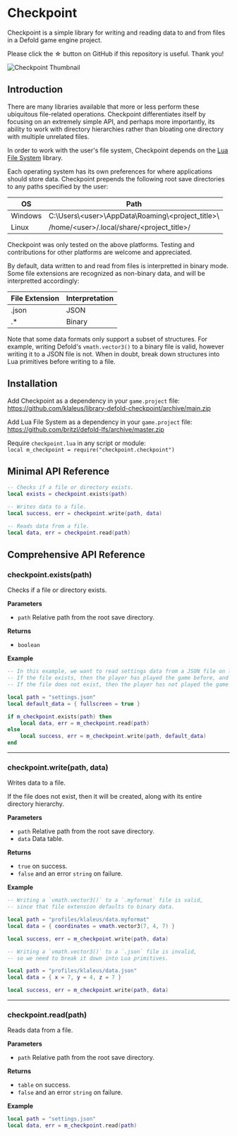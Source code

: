 # Checkpoint

Checkpoint is a simple library for writing and reading data to and from files in a Defold game engine project.

Please click the ☆ button on GitHub if this repository is useful. Thank you!

![Checkpoint Thumbnail](https://github.com/user-attachments/assets/0ce7bb0a-ce70-42fd-aaf4-35626a8d00a2)

## Introduction

There are many libraries available that more or less perform these ubiquitous file-related operations. Checkpoint differentiates itself by focusing on an extremely simple API, and perhaps more importantly, its ability to work with directory hierarchies rather than bloating one directory with multiple unrelated files.

In order to work with the user's file system, Checkpoint depends on the [Lua File System](https://github.com/britzl/defold-lfs) library.

Each operating system has its own preferences for where applications should store data. Checkpoint prepends the following root save directories to any paths specified by the user:

| OS      | Path                                                     |
| ------- | -------------------------------------------------------- |
| Windows | C:\\Users\\\<user>\\AppData\\Roaming\\\<project_title>\\ |
| Linux   | /home/\<user>/.local/share/\<project_title>/             |

Checkpoint was only tested on the above platforms. Testing and contributions for other platforms are welcome and appreciated.

By default, data written to and read from files is interpretted in binary mode. Some file extensions are recognized as non-binary data, and will be interpretted accordingly:

| File Extension | Interpretation |
| -------------- | -------------- |
| .json          | JSON           |
| .*             | Binary         |

Note that some data formats only support a subset of structures. For example, writing Defold's `vmath.vector3()` to a binary file is valid, however writing it to a JSON file is not. When in doubt, break down structures into Lua primitives before writing to a file.

## Installation

Add Checkpoint as a dependency in your `game.project` file:  
https://github.com/klaleus/library-defold-checkpoint/archive/main.zip

Add Lua File System as a dependency in your `game.project` file:  
https://github.com/britzl/defold-lfs/archive/master.zip

Require `checkpoint.lua` in any script or module:  
`local m_checkpoint = require("checkpoint.checkpoint")`

## Minimal API Reference

```lua
-- Checks if a file or directory exists.
local exists = checkpoint.exists(path)

-- Writes data to a file.
local success, err = checkpoint.write(path, data)

-- Reads data from a file.
local data, err = checkpoint.read(path)
```

## Comprehensive API Reference

### checkpoint.exists(path)

Checks if a file or directory exists.

**Parameters**

* `path` Relative path from the root save directory.

**Returns**

* `boolean`

**Example**

```lua
-- In this example, we want to read settings data from a JSON file on launch.
-- If the file exists, then the player has played the game before, and we should use whatever settings are in that file.
-- If the file does not exist, then the player has not played the game before, and we should use default settings instead.

local path = "settings.json"
local default_data = { fullscreen = true }

if m_checkpoint.exists(path) then
    local data, err = m_checkpoint.read(path)
else
    local success, err = m_checkpoint.write(path, default_data)
end
```

---

### checkpoint.write(path, data)

Writes data to a file.

If the file does not exist, then it will be created, along with its entire directory hierarchy.

**Parameters**

* `path` Relative path from the root save directory.
* `data` Data table.

**Returns**

* `true` on success.
* `false` and an error `string` on failure.

**Example**

```lua
-- Writing a `vmath.vector3()` to a `.myformat` file is valid,
-- since that file extension defaults to binary data.

local path = "profiles/klaleus/data.myformat"
local data = { coordinates = vmath.vector3(7, 4, 7) }

local success, err = m_checkpoint.write(path, data)
```

```lua
-- Writing a `vmath.vector3()` to a `.json` file is invalid,
-- so we need to break it down into Lua primitives.

local path = "profiles/klaleus/data.json"
local data = { x = 7, y = 4, z = 7 }

local success, err = m_checkpoint.write(path, data)
```

---

### checkpoint.read(path)

Reads data from a file.

**Parameters**

* `path` Relative path from the root save directory.

**Returns**

* `table` on success.
* `false` and an error `string` on failure.

**Example**

```lua
local path = "settings.json"
local data, err = m_checkpoint.read(path)
```
